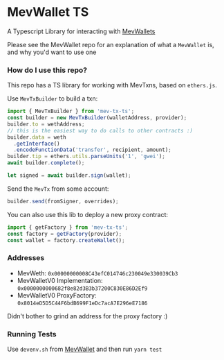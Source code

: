 # MevWallet TS

A Typescript Library for interacting with
[MevWallets](https://github.com/blunt-instruments/MevWallet)

Please see the MevWallet repo for an explanation of what a `MevWallet` is, and
why you'd want to use one

### How do I use this repo?

This repo has a TS library for working with MevTxns, based on `ethers.js`.

Use `MevTxBuilder` to build a txn:

```typescript
import { MevTxBuilder } from 'mev-tx-ts';
const builder = new MevTxBuilder(walletAddress, provider);
builder.to = wethAddress;
// this is the easiest way to do calls to other contracts :)
builder.data = weth
  .getInterface()
  .encodeFunctionData('transfer', recipient, amount);
builder.tip = ethers.utils.parseUnits('1', 'gwei');
await builder.complete();

let signed = await builder.sign(wallet);
```

Send the `MevTx` from some account:

```typescript
builder.send(fromSigner, overrides);
```

You can also use this lib to deploy a new proxy contract:

```typescript
import { getFactory } from 'mev-tx-ts';
const factory = getFactory(provider);
const wallet = factory.createWallet();
```

### Addresses

- MevWeth: `0x00000000008C43efC014746c230049e330039Cb3`
- MevWalletV0 Implementation: `0x0000000000682f8e82d3B3b37200C830E86D2Ef9`
- MevWalletV0 ProxyFactory: `0x8014eD5D5C44F6bdB699F1eDc7acA7E296eE7186`

Didn't bother to grind an address for the proxy factory :)

### Running Tests

Use `devenv.sh` from
[MevWallet](https://github.com/blunt-instruments/MevWallet) and then run
`yarn test`
